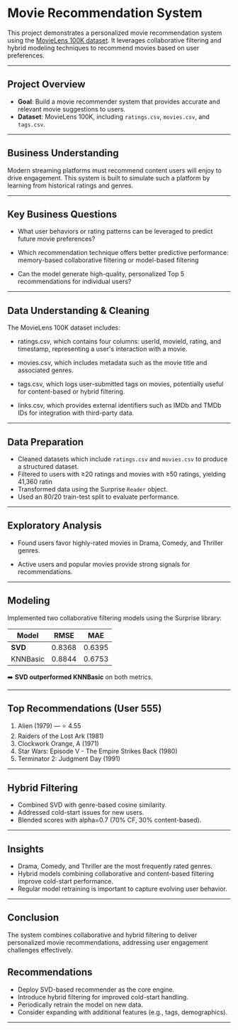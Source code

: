 # Movie Recommendation System

This project demonstrates a personalized movie recommendation system using the [MovieLens 100K dataset](https://grouplens.org/datasets/movielens/100k/). It leverages collaborative filtering and hybrid modeling techniques to recommend movies based on user preferences.

---

## Project Overview

- **Goal**: Build a movie recommender system that provides accurate and relevant movie suggestions to users.
- **Dataset**: MovieLens 100K, including `ratings.csv`, `movies.csv`, and `tags.csv`.

---

## Business Understanding

Modern streaming platforms must recommend content users will enjoy to drive engagement. This system is built to simulate such a platform by learning from historical ratings and genres.

---
## Key Business Questions
- What user behaviors or rating patterns can be leveraged to predict future movie preferences?

- Which recommendation technique offers better predictive performance: memory-based collaborative filtering or model-based filtering

- Can the model generate high-quality, personalized Top 5 recommendations for individual users?

---

## Data Understanding & Cleaning
The MovieLens 100K dataset includes:

- ratings.csv, which contains four columns: userId, movieId, rating, and timestamp, representing a user's interaction with a movie.

- movies.csv, which includes metadata such as the movie title and associated genres.

- tags.csv, which logs user-submitted tags on movies, potentially useful for content-based or hybrid filtering.

- links.csv, which provides external identifiers such as IMDb and TMDb IDs for integration with third-party data.

---

## Data Preparation
- Cleaned datasets which include `ratings.csv` and `movies.csv` to produce a structured dataset.
- Filtered to users with ≥20 ratings and movies with ≥50 ratings, yielding 41,360 ratin
- Transformed data using the Surprise `Reader` object.
- Used an 80/20 train-test split to evaluate performance.

---
## Exploratory Analysis

- Found users favor highly-rated movies in Drama, Comedy, and Thriller genres.

- Active users and popular movies provide strong signals for recommendations.

---

## Modeling

Implemented two collaborative filtering models using the Surprise library:

| Model     | RMSE   | MAE   |
|-----------|--------|-------|
| **SVD**   | 0.8368 | 0.6395 |
| KNNBasic  | 0.8844 | 0.6753 |

➡️ **SVD outperformed KNNBasic** on both metrics.

---

## Top Recommendations (User 555)

1. Alien (1979) — ⭐ 4.55  
2. Raiders of the Lost Ark (1981)  
3. Clockwork Orange, A (1971)  
4. Star Wars: Episode V - The Empire Strikes Back (1980)  
5. Terminator 2: Judgment Day (1991)  

---
## Hybrid Filtering
- Combined SVD with genre-based cosine similarity.
- Addressed cold-start issues for new users.
- Blended scores with alpha=0.7 (70% CF, 30% content-based).

---

## Insights

- Drama, Comedy, and Thriller are the most frequently rated genres.
- Hybrid models combining collaborative and content-based filtering improve cold-start performance.
- Regular model retraining is important to capture evolving user behavior.

---
## Conclusion

The system combines collaborative and hybrid filtering to deliver personalized movie recommendations, addressing user engagement challenges effectively.

## Recommendations

- Deploy SVD-based recommender as the core engine.
- Introduce hybrid filtering for improved cold-start handling.
- Periodically retrain the model on new data.
- Consider expanding with additional features (e.g., tags, demographics).

---


